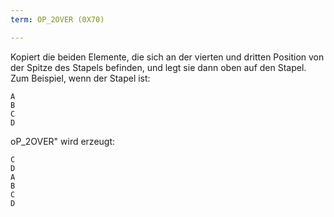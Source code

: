 ```yaml
---
term: OP_2OVER (0X70)

---
```

Kopiert die beiden Elemente, die sich an der vierten und dritten Position von der Spitze des Stapels befinden, und legt sie dann oben auf den Stapel. Zum Beispiel, wenn der Stapel ist:

```text
A
B
C
D
```

oP_2OVER" wird erzeugt:

```text
C
D
A
B
C
D
```